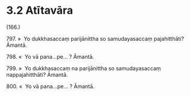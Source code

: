 

# 3.2 Atītavāra



(166.)

797\. »  Yo dukkhasaccaṃ parijānittha so samudayasaccaṃ pajahitthāti? Āmantā.

798\. «  Yo vā pana…pe… ? Āmantā.

799\. »  Yo dukkhasaccaṃ na parijānittha so samudayasaccaṃ nappajahitthāti? Āmantā.

800\. «  Yo vā pana…pe… ? Āmantā.



